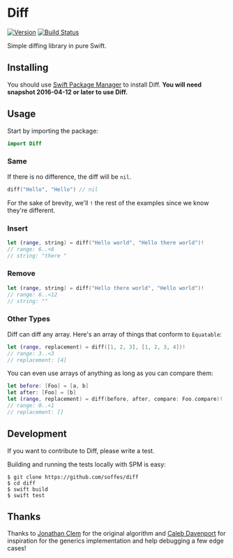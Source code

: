 # Diff

[![Version](https://img.shields.io/github/release/soffes/Diff.svg)](https://github.com/soffes/Diff/releases)
[![Build Status](https://travis-ci.org/soffes/diff.svg?branch=master)](https://travis-ci.org/soffes/diff)

Simple diffing library in pure Swift.

## Installing

You should use [Swift Package Manager](https://github.com/apple/swift-package-manager) to install Diff. **You will need snapshot 2016-04-12 or later to use Diff.**


## Usage

Start by importing the package:

```swift
import Diff
```

### Same

If there is no difference, the diff will be `nil`.

``` swift
diff("Hello", "Hello") // nil
```

For the sake of brevity, we'll `!` the rest of the examples since we know they're different.


### Insert

``` swift
let (range, string) = diff("Hello world", "Hello there world")!
// range: 6..<6
// string: "there "
```


### Remove

``` swift
let (range, string) = diff("Hello there world", "Hello world")!
// range: 6..<12
// string: ""
```


### Other Types

Diff can diff any array. Here's an array of things that conform to `Equatable`:

``` swift
let (range, replacement) = diff([1, 2, 3], [1, 2, 3, 4])!
// range: 3..<3
// replacement: [4]
```

You can even use arrays of anything as long as you can compare them:

```swift
let before: [Foo] = [a, b]
let after: [Foo] = [b]
let (range, replacement) = diff(before, after, compare: Foo.compare)!
// range: 0..<1
// replacement: []
```

## Development

If you want to contribute to Diff, please write a test.

Building and running the tests locally with SPM is easy:

    $ git clone https://github.com/soffes/diff
    $ cd diff
    $ swift build
    $ swift test

## Thanks

Thanks to [Jonathan Clem](https://github.com/jclem) for the original algorithm and [Caleb Davenport](https://github.com/calebd) for inspiration for the generics implementation and help debugging a few edge cases!
